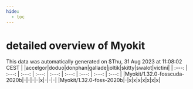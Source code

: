 ```yaml
---
hide:
  - toc
---
```


detailed overview of Myokit
===========================


This data was automatically generated on $Thu, 31 Aug 2023 at 11:08:02 CEST
| |accelgor|doduo|donphan|gallade|joltik|skitty|swalot|victini|
| :---: | :---: | :---: | :---: | :---: | :---: | :---: | :---: | :---: |
|Myokit/1.32.0-fosscuda-2020b|-|-|-|-|x|-|-|-|
|Myokit/1.32.0-foss-2020b|-|x|x|x|x|x|x|x|
